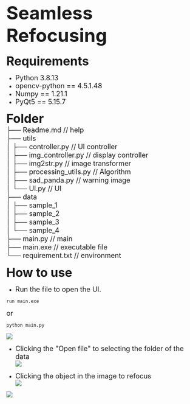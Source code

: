 # <font size=7>**Seamless Refocusing**</font><br>


<font size=6>**Requirements**</font><br>
* <font size=4>Python 3.8.13</font><br>
* <font size=4>opencv-python == 4.5.1.48</font><br>
* <font size=4>Numpy == 1.21.1</font><br>
* <font size=4>PyQt5 == 5.15.7</font><br>

<font size=6>**Folder**</font><br>
<font size=4>├── Readme.md                   // help</font><br>
<font size=4>├── utils</font><br>
<font size=4>│   ├── controller.py           // UI controller</font><br>
<font size=4>│   ├── img_controller.py       // display controller</font><br>
<font size=4>│   ├── img2str.py              // image transformer</font><br>
<font size=4>│   ├── processing_utils.py     // Algorithm</font><br>
<font size=4>│   ├── sad_panda.py            // warning image</font><br>
<font size=4>│   └── UI.py                   // UI</font><br>
<font size=4>├── data</font><br>
<font size=4>│   ├── sample_1</font><br>
<font size=4>│   ├── sample_2</font><br>
<font size=4>│   ├── sample_3</font><br>
<font size=4>│   └── sample_4</font><br>
<font size=4>├── main.py             // main</font><br>
<font size=4>├── main.exe            // executable file</font><br>
<font size=4>└── requirement.txt             // environment</font><br>

<font size=6>**How to use**</font><br>
* <font size=4>Run the file to open the UI.</font><br>
```shell
run main.exe
```
<font size=4>or</font><br>
```shell
python main.py
```
![](https://i.imgur.com/qQRwHKZ.png)

* <font size=4>Clicking the "Open file" to selecting the folder of the data</font><br>
![](https://i.imgur.com/MZ15HEH.png)


* <font size=4>Clicking the object in the image to refocus</font><br>
![](https://i.imgur.com/yWwK21i.png)



![](https://i.imgur.com/5IpyRB8.png)
